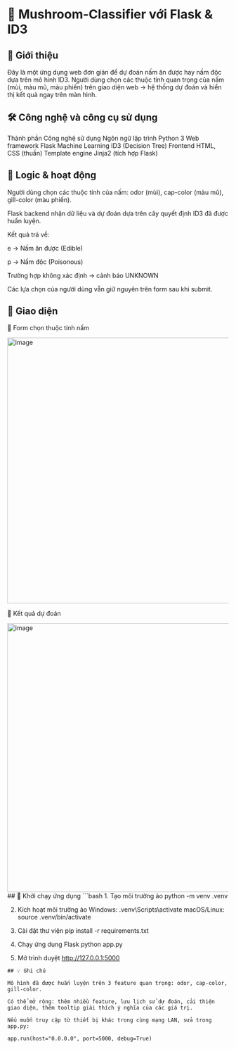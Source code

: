 # 🍄 Mushroom-Classifier với Flask & ID3
## 📌 Giới thiệu

Đây là một ứng dụng web đơn giản để dự đoán nấm ăn được hay nấm độc dựa trên mô hình ID3.
Người dùng chọn các thuộc tính quan trọng của nấm (mùi, màu mũ, màu phiến) trên giao diện web → hệ thống dự đoán và hiển thị kết quả ngay trên màn hình.

## 🛠️ Công nghệ và công cụ sử dụng
Thành phần	Công nghệ sử dụng
Ngôn ngữ lập trình	Python 3
Web framework	Flask
Machine Learning	ID3 (Decision Tree)
Frontend	HTML, CSS (thuần)
Template engine	Jinja2 (tích hợp Flask)
## 🧠 Logic & hoạt động

Người dùng chọn các thuộc tính của nấm: odor (mùi), cap-color (màu mũ), gill-color (màu phiến).

Flask backend nhận dữ liệu và dự đoán dựa trên cây quyết định ID3 đã được huấn luyện.

Kết quả trả về:

e → Nấm ăn được (Edible)

p → Nấm độc (Poisonous)

Trường hợp không xác định → cảnh báo UNKNOWN

Các lựa chọn của người dùng vẫn giữ nguyên trên form sau khi submit.

## 🎨 Giao diện

🔹 Form chọn thuộc tính nấm

<img width="978" height="604" alt="image" src="https://github.com/user-attachments/assets/1a39ca88-6e9d-45aa-b9b2-32ee5fabe009" />

🔹 Kết quả dự đoán

<img width="880" height="611" alt="image" src="https://github.com/user-attachments/assets/594ce291-5f9d-4b3f-9768-ec2fc6c149b7" />
## 🚀 Khởi chạy ứng dụng
```bash
1. Tạo môi trường ảo
python -m venv .venv

2. Kích hoạt môi trường ảo
Windows:
.venv\Scripts\activate
macOS/Linux:
source .venv/bin/activate

3. Cài đặt thư viện
pip install -r requirements.txt

4. Chạy ứng dụng Flask
python app.py

5. Mở trình duyệt
http://127.0.0.1:5000
```
## 💡 Ghi chú

Mô hình đã được huấn luyện trên 3 feature quan trọng: odor, cap-color, gill-color.

Có thể mở rộng: thêm nhiều feature, lưu lịch sử dự đoán, cải thiện giao diện, thêm tooltip giải thích ý nghĩa của các giá trị.

Nếu muốn truy cập từ thiết bị khác trong cùng mạng LAN, sửa trong app.py:

app.run(host="0.0.0.0", port=5000, debug=True)
